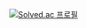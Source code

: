 [![Solved.ac 프로필](http://mazassumnida.wtf/api/mini/generate_badge?boj=hoyoung2)](https://solved.ac/hoyoung2)
